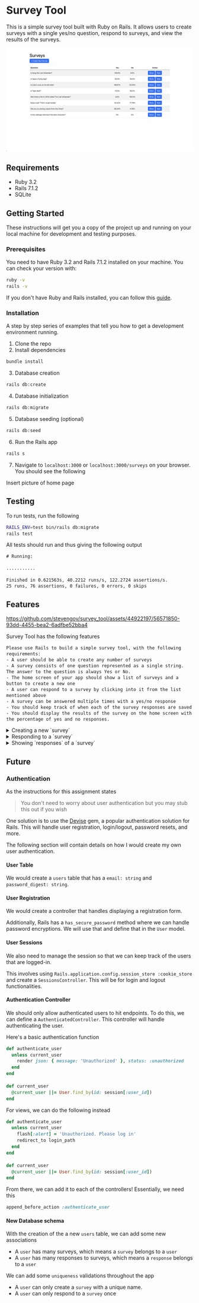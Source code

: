 # Survey Tool

This is a simple survey tool built with Ruby on Rails. It allows users to create surveys with a single yes/no question, respond to surveys, and view the results of the surveys.

![Home](./images/home.png)

## Requirements

- Ruby 3.2
- Rails 7.1.2
- SQLite

## Getting Started

These instructions will get you a copy of the project up and running on your local machine for development and testing purposes.

### Prerequisites

You need to have Ruby 3.2 and Rails 7.1.2 installed on your machine. You can check your version with:

```bash
ruby -v
rails -v
```

If you don't have Ruby and Rails installed, you can follow this [guide](https://guides.rubyonrails.org/getting_started.html#installing-rails).


### Installation

A step by step series of examples that tell you how to get a development environment running.

1. Clone the repo
2. Install dependencies
```bash
bundle install
```
3. Database creation
```bash
rails db:create
```
4. Database initialization
```bash
rails db:migrate
```
5. Database seeding (optional)
```bash
rails db:seed
```
6. Run the Rails app
```bash
rails s
```
7. Navigate to `localhost:3000` or `localhost:3000/surveys` on your browser. You should see the following

Insert picture of home page

## Testing

To run tests, run the following
```bash
RAILS_ENV=test bin/rails db:migrate
rails test
```

All tests should run and thus giving the following output

```
# Running:

...........

Finished in 0.621563s, 40.2212 runs/s, 122.2724 assertions/s.
25 runs, 76 assertions, 0 failures, 0 errors, 0 skips
```


## Features

https://github.com/stevengov/survey_tool/assets/44922197/56571850-93dd-4455-bea2-6adfbe52bba4

Survey Tool has the following features

```
Please use Rails to build a simple survey tool, with the following requirements:
- A user should be able to create any number of surveys
- A survey consists of one question represented as a single string. The answer to the question is always Yes or No.
- The home screen of your app should show a list of surveys and a button to create a new one
- A user can respond to a survey by clicking into it from the list mentioned above
- A survey can be answered multiple times with a yes/no response
- You should keep track of when each of the survey responses are saved 
- You should display the results of the survey on the home screen with the percentage of yes and no responses.
```

<details><summary>Creating a new `survey`</summary>

https://github.com/stevengov/survey_tool/assets/44922197/e9ef7f27-89b5-447a-9ce1-2feae15cf7de

</details>

<details><summary>Responding to a `survey`</summary>

https://github.com/stevengov/survey_tool/assets/44922197/a8b83114-ea49-4224-8d82-4997e1bc7aef

</details>

<details><summary>Showing `responses` of a `survey`</summary>

https://github.com/stevengov/survey_tool/assets/44922197/c848f1b0-54d7-436c-8155-6a802a6807c0

</details>

## Future

### Authentication

As the instructions for this assignment states

> You don't need to worry about user authentication but you may stub this out if you wish

One solution is to use the [Devise](https://github.com/heartcombo/devise) gem, a popular authentication solution for Rails. This will handle user registration, login/logout, password resets, and more.

The following section will contain details on how I would create my own user authentication.


#### User Table

We would create a `users` table that has a `email: string` and `password_digest: string`.

#### User Registration

We would create a controller that handles displaying a registration form.

Additionally, Rails has a `has_secure_password` method where we can handle password encryptions. We will use that and define that in the `User` model. 

#### User Sessions

We also need to manage the session so that we can keep track of the users that are logged-in.

This involves using `Rails.application.config.session_store :cookie_store` and create a `SessionsController`. This will be for login and logout functionalities.

#### Authentication Controller

We should only allow authenticated users to hit endpoints. To do this, we can define a `AuthenticatedController`. This controller will handle authenticating the user.

Here's a basic authentication function

```ruby
def authenticate_user
  unless current_user
    render json: { message: 'Unauthorized' }, status: :unauthorized
  end
end

def current_user
  @current_user ||= User.find_by(id: session[:user_id])
end
```

For views, we can do the following instead

```ruby
def authenticate_user
  unless current_user
    flash[:alert] = 'Unauthorized. Please log in'
    redirect_to login_path
  end
end

def current_user
  @current_user ||= User.find_by(id: session[:user_id])
end
```

From there, we can add it to each of the controllers! Essentially, we need this

```ruby
append_before_action :authenticate_user
```


#### New Database schema

With the creation of the a new `users` table, we can add some new associations
- A `user` has many surveys, which means a `survey` belongs to a `user`
- A `user` has many responses to surveys, which means a `response` belongs to a `user`

We can add some `uniqueness` validations throughout the app
- A `user` can only create a `survey` with a unique name.
- A `user` can only respond to a `survey` once

